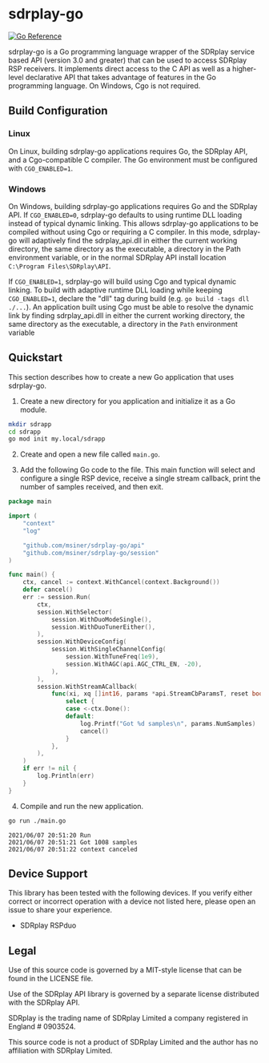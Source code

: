# sdrplay-go

[![Go Reference](https://pkg.go.dev/badge/github.com/msiner/sdrplay-go.svg)](https://pkg.go.dev/github.com/msiner/sdrplay-go)

sdrplay-go is a Go programming language wrapper of the SDRplay service based API
(version 3.0 and greater) that can be used to access SDRplay RSP receivers. It
implements direct access to the C API as well as a higher-level declarative API
that takes advantage of features in the Go programming language. On Windows, Cgo
is not required.

## Build Configuration

### Linux
On Linux, building sdrplay-go applications requires Go, the SDRplay API, and
a Cgo-compatible C compiler. The Go environment must be configured with `CGO_ENABLED=1`.

### Windows
On Windows, building sdrplay-go applications requires Go and the SDRplay API.
If `CGO_ENABLED=0`, sdrplay-go defaults to using runtime DLL loading instead of
typical dynamic linking. This allows sdrplay-go applications to be compiled without
using Cgo or requiring a C compiler. In this mode, sdrplay-go will adaptively
find the sdrplay_api.dll in either the current working directory, the same
directory as the executable, a directory in the Path environment variable, or
in the normal SDRplay API install location `C:\Program Files\SDRplay\API`.

If `CGO_ENABLED=1`, sdrplay-go will build using Cgo and typical dynamic linking. To
build with adaptive runtime DLL loading while keeping `CGO_ENABLED=1`, declare the
"dll" tag during build (e.g. `go build -tags dll ./...`). An application built
using Cgo must be able to resolve the dynamic link by finding sdrplay_api.dll in
either the current working directory, the same directory as the executable, a directory
in the `Path` environment variable

## Quickstart

This section describes how to create a new Go application that uses
sdrplay-go.

1. Create a new directory for you application and initialize it as
a Go module.
```sh
mkdir sdrapp
cd sdrapp
go mod init my.local/sdrapp
```

2. Create and open a new file called `main.go`.

3. Add the following Go code to the file. This main function will
select and configure a single RSP device, receive a single stream
callback, print the number of samples received, and then exit. 
```go
package main

import (
	"context"
	"log"

	"github.com/msiner/sdrplay-go/api"
	"github.com/msiner/sdrplay-go/session"
)

func main() {
	ctx, cancel := context.WithCancel(context.Background())
	defer cancel()
	err := session.Run(
		ctx,
		session.WithSelector(
			session.WithDuoModeSingle(),
			session.WithDuoTunerEither(),
		),
		session.WithDeviceConfig(
			session.WithSingleChannelConfig(
				session.WithTuneFreq(1e9),
				session.WithAGC(api.AGC_CTRL_EN, -20),
			),
		),
		session.WithStreamACallback(
			func(xi, xq []int16, params *api.StreamCbParamsT, reset bool) {
				select {
				case <-ctx.Done():
				default:
					log.Printf("Got %d samples\n", params.NumSamples)
					cancel()
				}
			},
		),
	)
	if err != nil {
		log.Println(err)
	}
}
```

4. Compile and run the new application.
```sh
go run ./main.go
```
```
2021/06/07 20:51:20 Run
2021/06/07 20:51:21 Got 1008 samples
2021/06/07 20:51:22 context canceled
```

## Device Support

This library has been tested with the following devices. If you verify
either correct or incorrect operation with a device not listed here,
please open an issue to share your experience.

- SDRplay RSPduo

## Legal

Use of this source code is governed by a MIT-style license that can be
found in the LICENSE file.

Use of the SDRplay API library is governed by a separate license distributed
with the SDRplay API.

SDRplay is the trading name of SDRplay Limited a company registered in England # 0903524.

This source code is not a product of SDRplay Limited and the author has no
affiliation with SDRplay Limited.
